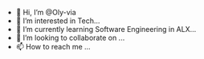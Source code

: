 - 👋 Hi, I’m @Oly-via
- 👀 I’m interested in Tech...
- 🌱 I’m currently learning Software Engineering in ALX...
- 💞️ I’m looking to collaborate on ...
- 📫 How to reach me ...

<!---
Oly-via/Oly-via is a ✨ special ✨ repository because its `README.md` (this file) appears on your GitHub profile.
You can click the Preview link to take a look at your changes.
--->
